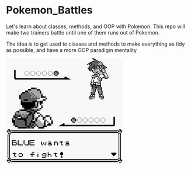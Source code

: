 # Pokemon_Battles

Let's learn about classes, methods, and OOP with Pokemon. This repo will make two trainers battle until one of them runs out of Pokemon. 

The idea is to get used to classes and methods to make everything as tidy as possible, and have a more OOP paradigm mentality

![Battle](images/gameboypalette1.png)
